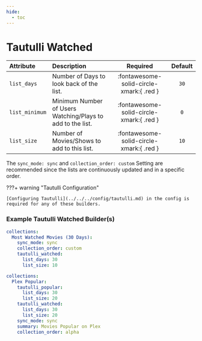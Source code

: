 ```yaml
---
hide:
  - toc
---
```

# Tautulli Watched

| Attribute      | Description                                                |                 Required                 | Default |
|:---------------|:-----------------------------------------------------------|:----------------------------------------:|:-------:|
| `list_days`    | Number of Days to look back of the list.                   | :fontawesome-solid-circle-xmark:{ .red } |  `30`   |
| `list_minimum` | Minimum Number of Users Watching/Plays to add to the list. | :fontawesome-solid-circle-xmark:{ .red } |   `0`   |
| `list_size`    | Number of Movies/Shows to add to this list.                | :fontawesome-solid-circle-xmark:{ .red } |  `10`   |

The `sync_mode: sync` and `collection_order: custom` Setting are recommended since the lists are continuously updated 
and in a specific order. 

???+ warning "Tautulli Configuration"
    
    [Configuring Tautulli](../../../config/tautulli.md) in the config is required for any of these builders.

### Example Tautulli Watched Builder(s)

```yaml
collections:
  Most Watched Movies (30 Days):
    sync_mode: sync
    collection_order: custom
    tautulli_watched:
      list_days: 30
      list_size: 10
```
```yaml
collections:
  Plex Popular:
    tautulli_popular:
      list_days: 30
      list_size: 20
    tautulli_watched:
      list_days: 30
      list_size: 20
    sync_mode: sync
    summary: Movies Popular on Plex
    collection_order: alpha
```

